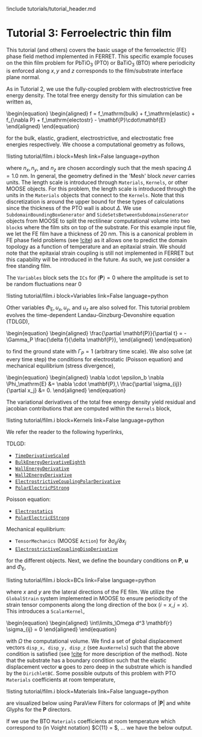 !include tutorials/tutorial_header.md

# Tutorial 3: Ferroelectric thin film

This tutorial (and others) covers the basic usage of the ferroelectric (FE) phase field method implemented in FERRET. This specific example focuses on the thin film problem for $\mathrm{PbTiO}_3$ (PTO) or $\mathrm{BaTiO}_3$ (BTO) where periodicity is enforced along $x,y$ and $z$ corresponds to the film/substrate interface plane normal.

As in Tutorial 2, we use the fully-coupled problem with electrostrictive free energy density. The total free energy density for this simulation can be written as,

\begin{equation}
  \begin{aligned}
    f = f_\mathrm{bulk} + f_\mathrm{elastic} + f_{\nabla P} + f_\mathrm{electostr} - \mathbf{P}\cdot\mathbf{E}
  \end{aligned}
\end{equation}

for the bulk, elastic, gradient, electrostrictive, and electrostatic free energies respectively. We choose a computational geometry as follows,

!listing tutorial/film.i
         block=Mesh
         link=False
         language=python

where $n_x, n_y,$ and $n_z$ are chosen accordingly such that the mesh spacing $\Delta = 1.0$ nm. In general, the geometry defined in the 'Mesh' block *never* carries units. The length scale is introduced through `Materials`, `Kernels`, or other MOOSE objects. For this problem, the length scale is introduced through the units in the `Materials` objects that connect to the `Kernels`. Note that this discretization is around the upper bound for these types of calculations since the thickness of the PTO wall is about $\Delta$. We use `SubdomainBoundingBoxGenerator` and `SideSetsBetweenSubdomainsGenerator` objects from MOOSE to split the rectilinear computational volume into two `block`s where the film sits on top of the substrate. For this example input file, we let the FE film have a thickness of 20 nm. This is a canonical problem in FE phase field problems (see [!cite](Li2001)) as it allows one to predict the domain topology as a function of temperature and an epitaxial strain. We should note that the epitaxial strain coupling is still not implemented in FERRET but this capability will be introduced in the future. As such, we just consider a free standing film.

The `Variables` block sets the `ICs` for $\langle \mathbf{P} \rangle = 0$ where the amplitude is set to be random fluctuations near 0

!listing tutorial/film.i
         block=Variables
         link=False
         language=python

Other variables $\Phi_\mathrm{E}, u_x, u_y$, and $u_z$ are also solved for. This tutorial problem evolves the time-dependent Landau-Ginzburg-Devonshire equation (TDLGD),

\begin{equation}
  \begin{aligned}
    \frac{\partial \mathbf{P}}{\partial t} = - \Gamma_P \frac{\delta f}{\delta \mathbf{P}},
  \end{aligned}
\end{equation}

to find the ground state with $\Gamma_P = 1$ (arbitrary time scale). We also solve (at every time step) the conditions for electrostatic (Poisson equation) and mechanical equilibrium (stress divergence),

\begin{equation}
  \begin{aligned}
    \nabla \cdot \epsilon_b \nabla \Phi_\mathrm{E} &= \nabla \cdot \mathbf{P},\\
    \frac{\partial \sigma_{ij}}{\partial x_j} &= 0.
  \end{aligned}
\end{equation}

The variational derivatives of the total free energy density yield residual and jacobian contributions that are computed within the `Kernels` block,

!listing tutorial/film.i
         block=Kernels
         link=False
         language=python

We refer the reader to the following hyperlinks,

TDLGD:

- [`TimeDerivativeScaled`](source/kernels/TimeDerivativeScaled.md)
- [`BulkEnergyDerivativeEighth`](source/kernels/BulkEnergyDerivativeEighth.md)
- [`WallEnergyDerivative`](source/kernels/WallEnergyDerivative.md)
- [`Wall2EnergyDerivative`](source/kernels/Wall2EnergyDerivative.md)
- [`ElectrostrictiveCouplingPolarDerivative`](source/kernels/ElectrostrictiveCouplingPolarDerivative.md)
- [`PolarElectricPStrong`](source/kernels/PolarElectricPStrong.md)

Poisson equation:

- [`Electrostatics`](source/kernels/Electrostatics.md)
- [`PolarElectricEStrong`](source/kernels/PolarElectricEStrong.md)

Mechanical equilibrium:

- `TensorMechanics` (MOOSE `Action`) for $\partial \sigma_{ij} / \partial x_j$
- [`ElectrostrictiveCouplingDispDerivative`](source/kernels/ElectrostrictiveCouplingDispDerivative.md)

for the different objects. Next, we define the boundary conditions on $\mathbf{P}$, $\mathbf{u}$ and $\Phi_\mathrm{E}$,

!listing tutorial/film.i
         block=BCs
         link=False
         language=python

where $x$ and $y$ are the lateral directions of the FE film. We utilize the `GlobalStrain` system implemented in MOOSE to ensure periodicity of the strain tensor components along the long direction of the box ($i = x, j = x$). This introduces a `ScalarKernel`,

\begin{equation}
  \begin{aligned}
    \int\limits_\Omega d^3 \mathbf{r} \sigma_{ij} = 0
  \end{aligned}
\end{equation}

with $\Omega$ the computational volume. We find a set of global displacement vectors `disp_x, disp_y, disp_z` (see `AuxKernels`) such that the above condition is satisfied (see [!cite](Biswas2020) for more description of the method). Note that the substrate has a boundary condition such that the elastic displacement vector $\mathbf{u}$ goes to zero deep in the substrate which is handled by the `DirichletBC`. Some possible outputs of this problem with PTO `Materials` coefficients at room temperature,

!listing tutorial/film.i
         block=Materials
         link=False
         language=python

are visualized below using ParaView Filters for colormaps of $|\mathbf{P}|$ and white Glyphs for the $\mathbf{P}$ directors.


If we use the BTO `Materials` coefficients at room temperature which correspond to (in Voight notation) $C{11} = $, ... we have the below output.
